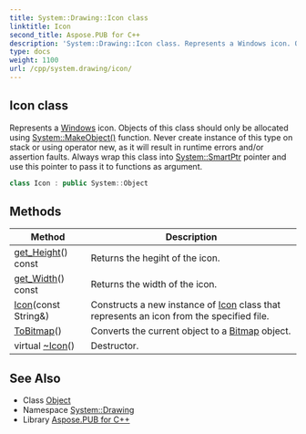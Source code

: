 ```yaml
---
title: System::Drawing::Icon class
linktitle: Icon
second_title: Aspose.PUB for C++
description: 'System::Drawing::Icon class. Represents a Windows icon. Objects of this class should only be allocated using System::MakeObject() function. Never create instance of this type on stack or using operator new, as it will result in runtime errors and/or assertion faults. Always wrap this class into System::SmartPtr pointer and use this pointer to pass it to functions as argument in C++.'
type: docs
weight: 1100
url: /cpp/system.drawing/icon/
---
```

## Icon class


Represents a [Windows](../../system.windows/) icon. Objects of this class should only be allocated using [System::MakeObject()](../../system/makeobject/) function. Never create instance of this type on stack or using operator new, as it will result in runtime errors and/or assertion faults. Always wrap this class into [System::SmartPtr](../../system/smartptr/) pointer and use this pointer to pass it to functions as argument.

```cpp
class Icon : public System::Object
```

## Methods

| Method | Description |
| --- | --- |
| [get_Height](./get_height/)() const | Returns the hegiht of the icon. |
| [get_Width](./get_width/)() const | Returns the width of the icon. |
| [Icon](./icon/)(const String\&) | Constructs a new instance of [Icon](./) class that represents an icon from the specified file. |
| [ToBitmap](./tobitmap/)() | Converts the current object to a [Bitmap](../bitmap/) object. |
| virtual [~Icon](./~icon/)() | Destructor. |
## See Also

* Class [Object](../../system/object/)
* Namespace [System::Drawing](../)
* Library [Aspose.PUB for C++](../../)
